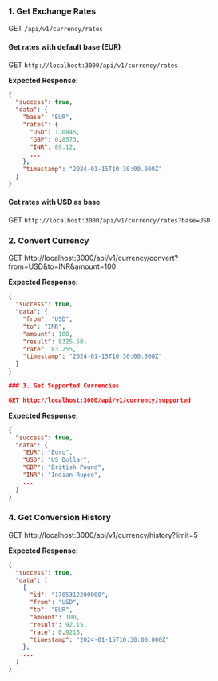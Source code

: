 ### 1. Get Exchange Rates
GET `/api/v1/currency/rates`

#### Get rates with default base (EUR)

GET `http://localhost:3000/api/v1/currency/rates`

**Expected Response:**
```json
{
  "success": true,
  "data": {
    "base": "EUR",
    "rates": {
      "USD": 1.0845,
      "GBP": 0.8573,
      "INR": 89.12,
      ...
    },
    "timestamp": "2024-01-15T10:30:00.000Z"
  }
}
```

#### Get rates with USD as base

GET `http://localhost:3000/api/v1/currency/rates?base=USD`

### 2. Convert Currency

GET http://localhost:3000/api/v1/currency/convert?from=USD&to=INR&amount=100

**Expected Response:**
```json
{
  "success": true,
  "data": {
    "from": "USD",
    "to": "INR",
    "amount": 100,
    "result": 8325.50,
    "rate": 83.255,
    "timestamp": "2024-01-15T10:30:00.000Z"
  }
}

### 3. Get Supported Currencies

GET http://localhost:3000/api/v1/currency/supported
```

**Expected Response:**
```json
{
  "success": true,
  "data": {
    "EUR": "Euro",
    "USD": "US Dollar",
    "GBP": "British Pound",
    "INR": "Indian Rupee",
    ...
  }
}
```

### 4. Get Conversion History

GET http://localhost:3000/api/v1/currency/history?limit=5

**Expected Response:**
```json
{
  "success": true,
  "data": [
    {
      "id": "1705312200000",
      "from": "USD",
      "to": "EUR",
      "amount": 100,
      "result": 92.15,
      "rate": 0.9215,
      "timestamp": "2024-01-15T10:30:00.000Z"
    },
    ...
  ]
}
```